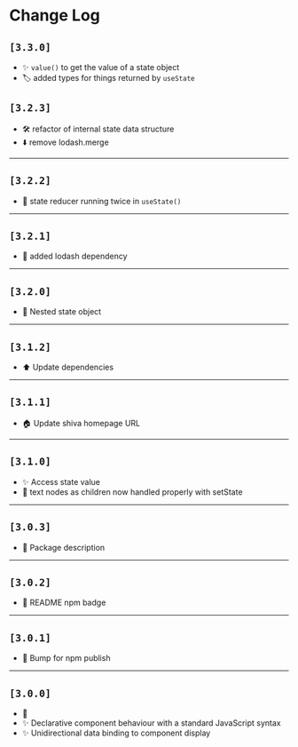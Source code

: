 # Change Log

## `[3.3.0]`
- ✨ `value()` to get the value of a state object
- 🏷 added types for things returned by `useState`

## `[3.2.3]`
- 🛠 refactor of internal state data structure
- ⬇️ remove lodash.merge

---
## `[3.2.2]`
- 🐛 state reducer running twice in `useState()`

---
## `[3.2.1]`
- 🐛 added lodash dependency

---
## `[3.2.0]`
- 🦅 Nested state object

---
## `[3.1.2]`
- ⬆ Update dependencies

---
## `[3.1.1]`
- 🏠 Update shiva homepage URL

---
## `[3.1.0]`
- ✨ Access state value
- 🐛 text nodes as children now handled properly with setState

---
## `[3.0.3]`
- 📝 Package description

---
## `[3.0.2]`
- 📝 README npm badge

---
## `[3.0.1]`
- 🚀 Bump for npm publish

---
## `[3.0.0]`
- 🎉
- ✨ Declarative component behaviour with a standard JavaScript syntax
- ✨ Unidirectional data binding to component display
